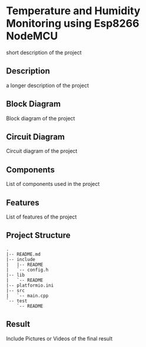 # Temperature and Humidity Monitoring using Esp8266 NodeMCU
short description of the project
## Description
a longer description of the project

## Block Diagram

Block diagram of the project

## Circuit Diagram

Circuit diagram of the project

## Components
List of components used in the project

## Features
List of features of the project

## Project Structure
```
.
|-- README.md
|-- include
|   |-- README
|   `-- config.h
|-- lib
|   `-- README
|-- platformio.ini
|-- src
|   `-- main.cpp
`-- test
    `-- README
```

## Result 
Include Pictures or Videos of the final result